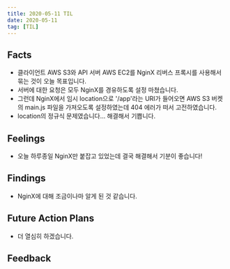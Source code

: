 ```yaml
---
title: 2020-05-11 TIL
date: 2020-05-11
tag: [TIL]
---
```


## Facts

- 클라이언트 AWS S3와 API 서버 AWS EC2를 NginX 리버스 프록시를 사용해서 묶는 것이 오늘 목표입니다.
- 서버에 대한 요청은 모두 NginX를 경유하도록 설정 마쳤습니다.
- 그런데 NginX에서 임시 location으로 '/app'라는 URI가 들어오면 AWS S3 버켓의 main.js 파일을 가져오도록 설정하였는데 404 에러가 떠서 고전하였습니다.
- location의 정규식 문제였습니다... 해결해서 기쁩니다.

## Feelings

- 오늘 하루종일 NginX만 붙잡고 있었는데 결국 해결해서 기분이 좋습니다!

## Findings

- NginX에 대해 조금이나마 알게 된 것 같습니다.

## Future Action Plans

- 더 열심히 하겠습니다.

## Feedback
